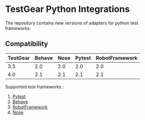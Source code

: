 # TestGear Python Integrations
The repository contains new versions of adapters for python test frameworks.

## Compatibility

| TestGear | Behave | Nose | Pytest | RobotFramework |
|----------|--------|------|--------|----------------|
| 3.5      | 2.0    | 2.0  | 2.0    | 2.0            |
| 4.0      | 2.1    | 2.1  | 2.1    | 2.1            |

Supported test frameworks :
 1. [Pytest](https://github.com/testgear-tms/adapters-python/tree/main/testgear-adapter-pytest)
 2. [Behave](https://github.com/testgear-tms/adapters-python/tree/main/testgear-adapter-behave)
 3. [RobotFramework](https://github.com/testgear-tms/adapters-python/tree/main/testgear-adapter-robotframework)
 4. [Nose](https://github.com/testgear-tms/adapters-python/tree/main/testgear-adapter-nose)
